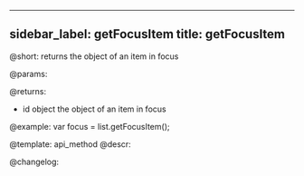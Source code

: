 
---
sidebar_label: getFocusItem
title: getFocusItem
---          

@short: returns the object of an item in focus


@params:


@returns:
- id 		object		the object of an item in focus


@example:
var focus = list.getFocusItem(); 


@template: api_method
@descr:





@changelog:


